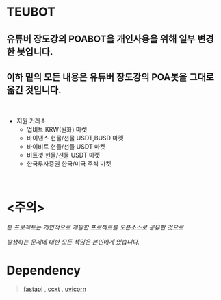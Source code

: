 # TEUBOT

## 유튜버 장도강의 POABOT을 개인사용을 위해 일부 변경한 봇입니다.

## 이하 밑의 모든 내용은 유튜버 장도강의 POA봇을 그대로 옮긴 것입니다.

&nbsp;

- 지원 거래소
  - 업비트 KRW(원화) 마켓
  - 바이낸스 현물/선물 USDT,BUSD 마켓
  - 바이비트 현물/선물 USDT 마켓
  - 비트겟 현물/선물 USDT 마켓
  - 한국투자증권 한국/미국 주식 마켓

&nbsp;

# <주의>

_본 프로젝트는 개인적으로 개발한 프로젝트를 오픈소스로 공유한 것으로_

_발생하는 문제에 대한 모든 책임은 본인에게 있습니다._

# Dependency

> [fastapi](https://github.com/tiangolo/fastapi) , [ccxt](https://github.com/ccxt/ccxt) , [uvicorn](https://github.com/encode/uvicorn)
